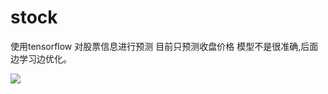 # stock
使用tensorflow 对股票信息进行预测 目前只预测收盘价格
模型不是很准确,后面边学习边优化。


![](https://github.com/yu-bo/stock/blob/master/20200314.png)
